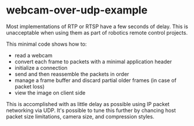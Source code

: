 # webcam-over-udp-example
Most implementations of RTP or RTSP have a few seconds of delay. This is unacceptable when using them as part of robotics remote control projects.

This minimal code shows how to: 
- read a webcam
- convert each frame to packets with a minimal application header
- initialize a connection
- send and then reassemble the packets in order
- manage a frame buffer and discard partial older frames (in case of packet loss) 
- view the image on client side

This is accomplished with as little delay as possible using IP packet networking via UDP. It's possible to tune this further by chancing host packet size limitations, camera size, and compression styles.  

